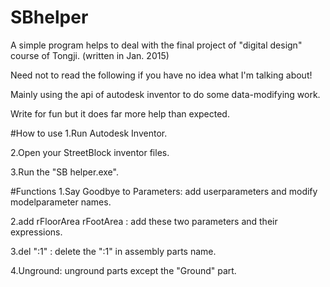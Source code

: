 # SBhelper
A simple program helps to deal with the final project of "digital design" course of Tongji. (written in Jan. 2015)

Need not to read the following if you have no idea what I'm talking about!

Mainly using the api of autodesk inventor to do some data-modifying work.

Write for fun but it does far more help than expected.

#How to use
1.Run Autodesk Inventor.

2.Open your StreetBlock inventor files.

3.Run the "SB helper.exe".

#Functions
1.Say Goodbye to Parameters: add userparameters and modify modelparameter names.

2.add rFloorArea rFootArea : add these two parameters and their expressions.

3.del ":1" : delete the ":1" in assembly parts name.

4.Unground: unground parts except the "Ground" part.
